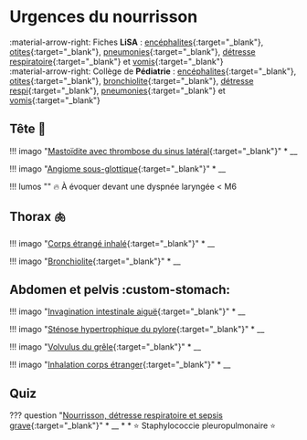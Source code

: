 # Urgences du nourrisson

:material-arrow-right: Fiches **LiSA** : [encéphalites](https://livret.uness.fr/lisa/2024/M%C3%A9ningites,_m%C3%A9ningoenc%C3%A9phalites,_abc%C3%A8s_c%C3%A9r%C3%A9bral_chez_l%E2%80%99adulte_et_l%E2%80%99enfant){:target="_blank"}, [otites](https://livret.uness.fr/lisa/2024/Otites_infectieuses_de_l%E2%80%99adulte_et_de_l%E2%80%99enfant){:target="_blank"}, [pneumonies](https://livret.uness.fr/lisa/2024/Infections_broncho_pulmonaires_communautaires_de_l%E2%80%99adulte_et_de_l%E2%80%99enfant){:target="_blank"}, [détresse respiratoire](https://livret.uness.fr/lisa/2024/D%C3%A9tresse_et_insuffisance_respiratoire_aig%C3%BCe_du_nourrisson,_de_l%E2%80%99enfant_et_de_l%E2%80%99adulte){:target="_blank"} et [vomis](https://livret.uness.fr/lisa/2024/Vomissements_du_nourrisson,_de_l%E2%80%99enfant_et_de_l%E2%80%99adulte){:target="_blank"}  
:material-arrow-right: Collège de **Pédiatrie** : [encéphalites](https://www.pedia-univ.fr/deuxieme-cycle/referentiel/infectiologie/meningites-meningo-encephalites){:target="_blank"}, [otites](https://www.pedia-univ.fr/deuxieme-cycle/referentiel/infectiologie/otites){:target="_blank"}, [bronchiolite](https://www.pedia-univ.fr/deuxieme-cycle/referentiel/pneumologie-cardiologie/bronchiolite-aigue-du-nourrisson){:target="_blank"}, [détresse respi](https://www.pedia-univ.fr/deuxieme-cycle/referentiel/pneumologie-cardiologie/detresse-respiratoire-aigue){:target="_blank"}, [pneumonies](https://www.pedia-univ.fr/deuxieme-cycle/referentiel/pneumologie-cardiologie/pneumonies-aigues-communautaires){:target="_blank"} et [vomis](https://www.pedia-univ.fr/deuxieme-cycle/referentiel/gastroenterologie-nutrition-chirurgie-abdominopelvienne/vomissements){:target="_blank"}


## Tête :baby:

!!! imago "[Mastoïdite avec thrombose du sinus latéral](){:target="_blank"}"
    * __

!!! imago "[Angiome sous-glottique](){:target="_blank"}"
    * __

!!! lumos ""
    :fire: À évoquer devant une dyspnée laryngée < M6


## Thorax :lungs:

!!! imago "[Corps étrangé inhalé](){:target="_blank"}"
    * __

!!! imago "[Bronchiolite](){:target="_blank"}"
    * __


## Abdomen et pelvis :custom-stomach:

!!! imago "[Invagination intestinale aiguë](){:target="_blank"}"
    * __

!!! imago "[Sténose hypertrophique du pylore](){:target="_blank"}"
    * __

!!! imago "[Volvulus du grêle](){:target="_blank"}"
    * __

!!! imago "[Inhalation corps étranger](){:target="_blank"}"
    * __


## Quiz

??? question "[Nourrisson, détresse respiratoire et sepsis grave](){:target="_blank"}"
    * __
    * 
    * :star: Staphylococcie pleuropulmonaire :star: